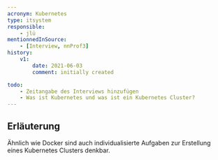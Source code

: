 ```yaml
---
acronym: Kubernetes
type: itsystem
responsible:
    - jlü
mentionnedInSource: 
    - [Interview, nnProf3]
history:
    v1:
        date: 2021-06-03
        comment: initially created

todo:
    - Zeitangabe des Interviews hinzufügen
    - Was ist Kubernetes und was ist ein Kubernetes Cluster?
---
```

## Erläuterung
Ähnlich wie Docker sind auch individualisierte Aufgaben zur Erstellung eines 
Kubernetes Clusters denkbar.



